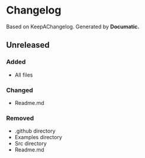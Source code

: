 # Changelog

Based on KeepAChangelog.
Generated by **Documatic.**

## Unreleased

### Added

* All files

### Changed

* Readme.md

### Removed

* .github directory
* Examples directory
* Src directory
* Readme.md
